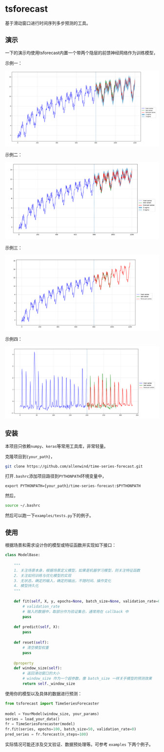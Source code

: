 # tsforecast

基于滑动窗口进行时间序列多步预测的工具。



## 演示


一下的演示均使用tsforecast内置一个带两个隐层的前馈神经网络作为训练模型，


示例一：

![](asset/demo-1.png)

示例二：

![](asset/demo-2.png)

示例三：

![](asset/demo-3.png)

示例四：

![](asset/demo-4.png)



## 安装


本项目只依赖`numpy`、`keras`等常用工具库，非常轻量。

克隆项目到`{your_path}`，

```bash
git clone https://github.com/allenwind/time-series-forecast.git
```

打开`.bashrc`添加项目路径到`PYTHONPATH`环境变量中，

```.bashrc
export PYTHONPATH={your_path}/time-series-forecast:$PYTHONPATH
```

然后，

```bash
source ~/.bashrc
```

然后可以跑一下`examples/tests.py`下的例子。


## 使用



根据场景和需求设计你的模型或特征函数并实现如下接口：

```python
class ModelBase:

    """
    1. 关注场景本身，根据场景定义模型，如果是机器学习模型，则关注特征函数
    2. 关注如何训练与优化模型的实现
    3. 无状态，确定的输入，确定的输出，不随时间、操作变化
    4. 模型持久化
    """

    def fit(self, X, y, epochs=None, batch_size=None, validation_rate=0):
        # validation_rate
        # 输入的数据中，取部分作为验证集合，通常用在 callback 中
        pass

    def predict(self, X):
        pass

    def reset(self):
        # 清空模型权重
        pass

    @property
    def window_size(self):
        # 返回滑动窗口的大小
        # window_size 作为一个超参数，像 batch_size 一样关乎模型的预测效果
        return self._window_size
```



使用你的模型以及具体的数据进行预测：

```python
from tsforecast import TimeSeriesForecaster

model = YourModel(window_size, your_params)
series = load_your_data()
fr = TimeSeriesForecaster(model)
fr.fit(series, epochs=100, batch_size=50, validation_rate=0)
pred_series = fr.forecast(n_steps=100)
```



实际情况可能还涉及交叉验证、数据预处理等。可参考 `examples` 下两个例子。



